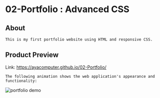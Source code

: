 # 02-Portfolio : Advanced CSS

## About 
```
This is my first portfolio website using HTML and responsive CSS.

```

## Product Preview
Link: https://ayacomputer.github.io/02-Portfolio/
```
The following animation shows the web application's appearance and functionality:
```
![portfolio demo](assets/demo.gif)
